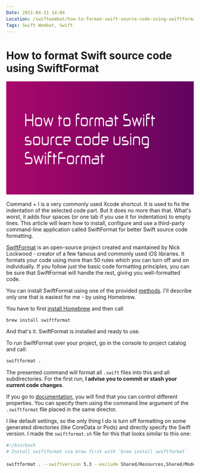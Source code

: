 ```yaml
---
Date: 2021-04-11 14:04
Location: /swiftwombat/how-to-format-swift-source-code-using-swiftformat
Tags: Swift Wombat, Swift
---
```


# How to format Swift source code using SwiftFormat

![How to format Swift source code using SwiftFormat](/weblog/swiftwombat/covers/how_to_format_swift_source_code_using_swiftformat.png)

Command + I is a very commonly used Xcode shortcut. It is used to fix the indentation of the selected code part. But it does no more than that. What's worst, it adds four spaces (or one tab if you use it for indentation) to empty lines. This article will learn how to install, configure and use a third-party command-line application called SwiftFormat for better Swift source code formatting.

[SwiftFormat](https://github.com/nicklockwood/SwiftFormat) is an open-source project created and maintained by Nick Lockwood - creator of a few famous and commonly used iOS libraries. It formats your code using more than 50 rules which you can turn off and on individually. If you follow just the basic code formatting principles, you can be sure that SwiftFormat will handle the rest, giving you well-formatted code.

You can install SwiftFormat using one of the provided [methods](https://github.com/nicklockwood/SwiftFormat#how-do-i-install-it). I'll describe only one that is easiest for me - by using Homebrew.

You have to first [install Homebrew](https://brew.sh/) and then call

```bash
brew install swiftformat
```

And that's it. SwiftFormat is installed and ready to use.

To run SwiftFormat over your project, go in the console to project catalog and call:

```bash
swiftformat .
```

The presented command will format all `.swift` files into this and all subdirectories. For the first run, **I advise you to commit or stash your current code changes**.

If you go to [documentation](https://github.com/nicklockwood/SwiftFormat#options), you will find that you can control different properties. You can specify them using the command line argument of the `.swiftformat` file placed in the same director.

I like default settings, so the only thing I do is turn off formatting on some generated directories (like CoreData or Pods) and directly specify the Swift version. I made the `swiftformat.sh` file for this that looks similar to this one:

```bash
#!/bin/bash
# Install swiftformat via brew first with `brew install swiftformat`

swiftformat . --swiftversion 5.3 --exclude Shared/Resources,Shared/Models/CoreData --disable wrapMultilineStatementBraces
```
